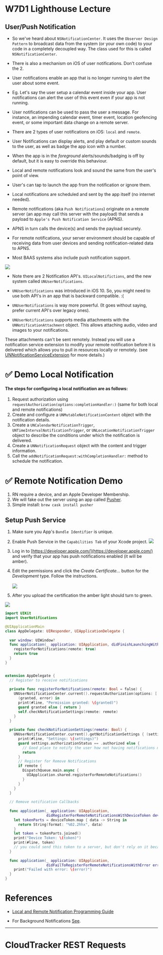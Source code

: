 # W7D1 Lighthouse Lecture

##  User/Push Notification

* So we've heard about `NSNotificationCenter`. It uses the `Observer Design Pattern` to broadcast data from the system (or your own code) to your code in a completely decoupled way. The class used for this is called `NSNotificationCenter`. 

* There is also a mechanism on iOS of user notifications.  Don't confuse the 2.

* User notifications enable an app that is no longer running to alert the user about some event. 

* Eg. Let's say the user setup a calendar event inside your app. User notifications can alert the user of this event even if your app is not running.

* User notifications can be used to pass the user a message. For instance, an impending calendar event, timer event, location geofencing event, or some important data change on a remote server.

* There are 2 types of user notifications on iOS: `local` and `remote`.

* User Notifications can display alerts, and play default or custom sounds to the user, as well as badge the app icon with a number. 

* When the app is in the *foreground* alerts/sounds/badging is off by default, but it is easy to override this behaviour.

* Local and remote notifications look and sound the same from the user's point of view.

* User's can tap to launch the app from the notification or ignore them.

* Local notifications are scheduled and sent by the app itself (no internet needed).

* Remote notifications (aka `Push Notifications`) originate on a remote server (an app may call this server with the payload) that sends a payload to `Apple's Push Notification Service` (APNS).

* APNS in turn calls the device(s) and sends the payload securely.

* For remote notifications, your server environment should be capable of receiving data from user devices and sending notification-related data to APNS.

* Most BAAS systems also include push notification support.

![](Images/diagram4.jpg)

* Note there are 2 Notification API's. `UILocalNotifictions`, and the new system called `UNUserNotifications`. 

* `UNUserNotifications` was introduced in iOS 10. So, you might need to use both API's in an app that is backward compatible. :(

* `UNUserNotifications` is way more powerful. (It goes without saying, prefer current API's over legacy ones).

* `UNUserNotifications` supports media attachments with the `UNNotificationAttachment` object. This allows attaching audio, video and images to your notifications. 

These attachments can't be sent remotely. Instead you will use a notification service extension to modify your remote notification before it is delivered which allows you to pull in resources locally or remotely. (see [UNNotificationServiceExtension](https://developer.apple.com/documentation/usernotifications/unnotificationserviceextension) for more details.) 

# ✅ Demo Local Notification

#### The steps for configuring a local notification are as follows:

1. Request authorization using `requestAuthorization(options:completionHandler:)` (same for both local and remote notifications)
1. Create and configure a `UNMutableNotificationContent` object with the notification details.
1. Create a `UNCalendarNotificationTrigger`, `UNTimeIntervalNotificationTrigger`, or `UNLocationNotificationTrigger` object to describe the conditions under which the notification is delivered.
1. Create a `UNNotificationRequest` object with the content and trigger information.
1. Call the `addNotificationRequest:withCompletionHandler:` method to schedule the notification.

# ✅ Remote Notification Demo

1. RN require a device, and an Apple Developer Membership.
1. We will fake out the server using an app called [Pusher](https://github.com/noodlewerk/NWPusher).
1. Simple install: `brew cask install pusher` 

## Setup Push Service

1. Make sure you App's `Bundle Identifier` is unique.
1. Enable Push Service in the `Capabilities Tab` of your Xcode project.
![](Images/push.png)
1. Log in to [https://developer.apple.com/](https://developer.apple.com/) and verify that your app has push notifications enabled (it will be amber).
1. Edit the permissions and click the *Create Certificate...* button for the *Development* type. Follow the instructions. <br><br>![](Images/create_cert.png)

1. After you upload the certification the amber light should turn to green.


![](Images/enabled.png)

```swift
import UIKit
import UserNotifications

@UIApplicationMain
class AppDelegate: UIResponder, UIApplicationDelegate {
  
  var window: UIWindow?
  func application(_ application: UIApplication, didFinishLaunchingWithOptions launchOptions: [UIApplicationLaunchOptionsKey: Any]?) -> Bool {
    registerForNotifications(remote: true)
    return true
  }
}


extension AppDelegate {
  // Register to receive notifications
  
  private func registerForNotifications(remote: Bool = false) {
    UNUserNotificationCenter.current().requestAuthorization(options: [.alert, .sound, .badge]) {
      (granted, error) in
      print(#line, "Permission granted: \(granted)")
      guard granted else { return }
      self.checkNotificationSettings(remote: remote)
    }
  }
  
  private func checkNotificationSettings(remote: Bool) {
    UNUserNotificationCenter.current().getNotificationSettings { (settings) in
      print(#line, "Settings: \(settings)")
      guard settings.authorizationStatus == .authorized else {
        // Good place to notify the user how not having notifications might affect their experience
        return
      }
      // Register for Remove Notifications
      if remote {
        DispatchQueue.main.async {
          UIApplication.shared.registerForRemoteNotifications()
        }
      }
    }
  }
  
  // Remove notification Callbacks
  
  func application(_ application: UIApplication,
                   didRegisterForRemoteNotificationsWithDeviceToken deviceToken: Data) {
    let tokenParts = deviceToken.map { data -> String in
      return String(format: "%02.2hhx", data)
    }
    let token = tokenParts.joined()
    print("Device Token: \(token)")
    print(#line, token)
    // you could send this token to a server, but don't rely on it because it will change if the user deletes the app for example
  }
  
  func application(_ application: UIApplication,
                   didFailToRegisterForRemoteNotificationsWithError error: Error) {
    print("Failed with error: \(error)")
  }
}

```


# References

* [Local and Remote Notification Programming Guide](https://developer.apple.com/library/content/documentation/NetworkingInternet/Conceptual/RemoteNotificationsPG/)

* For Background Notifications [See](https://www.google.ca/url?sa=t&rct=j&q=&esrc=s&source=web&cd=1&cad=rja&uact=8&ved=0ahUKEwj8-JrtisLZAhVHdt8KHUIqB5wQygQIMDAA&url=https%3A%2F%2Fdeveloper.apple.com%2Flibrary%2Fcontent%2Fdocumentation%2FNetworkingInternet%2FConceptual%2FRemoteNotificationsPG%2FCreatingtheNotificationPayload.html%23%2F%2Fapple_ref%2Fdoc%2Fuid%2FTP40008194-CH10-SW8&usg=AOvVaw3A58cCkTEEdVeYOPcvIiW3).

---

# CloudTracker REST Requests
